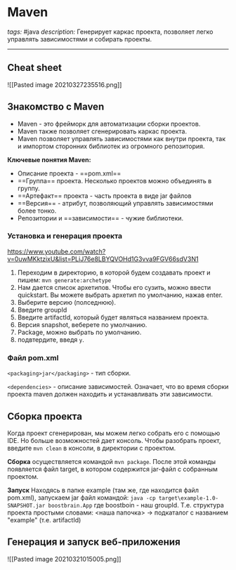 # Maven
*tags:* #java
*description:* Генерирует каркас проекта, позволяет легко управлять зависимостями и собирать проекты.

---

## Cheat sheet
![[Pasted image 20210327235516.png]]

## Знакомство c Maven
- Maven - это фрейморк для автоматизации сборки проектов.
- Maven также позволяет сгенерировать каркас проекта.
- Maven позволяет управлять зависимостями как внутри проекта, так и импортом сторонних библиотек из огромного репозитория.

**Ключевые понятия Maven:**
- Описание проекта - ==pom.xml==
- ==Группа== проекта. Несколько проектов можно объединять в группу.
- ==Артефакт== проекта - часть проекта в виде jar файлов
- ==Версия== - атрибут, позволяющий управлять зависимостями более тонко.
- Репозитории и ==зависимости== - чужие библиотеки.

### Установка и генерация проекта
https://www.youtube.com/watch?v=0uwMKktzixU&list=PLiJ76e8LBYQVOHd1G3vva9FGV66sdV3N1

1. Переходим в директорию, в которой будем создавать проект и пишем: `mvn generate:archetype`
2. Нам дается список архетипов. Чтобы его сузить, можно ввести quickstart. Вы можете выбрать архетип по умолчанию, нажав enter.
3. Выберите версию (полседнюю).
4. Введите groupId
5. Введите artifactId, который будет являться названием проекта.
6. Версия snapshot, веберете по умолчанию.
7. Package, можно выбрать по умолчанию.
8. подвтердите, введя `y`.

### Файл pom.xml
`<packaging>jar</packaging>` - тип сборки.

`<dependencies>` - описание зависимостей. Означает, что во время сборки проекта maven должен находить и устанавливать эти зависимости. 

## Сборка проекта
Когда проект сгенерирован, мы можем легко собрать его с помощью IDE. Но больше возможностей дает консоль. Чтобы разобрать проект, введите `mvn clean` в консоли, в директории с проектом.

**Сборка** осуществляется командой `mvn package`.
После этой команды появляется файл target, в котором содержится jar-файл с собранным проектом.

**Запуск**
Находясь в папке example (там же, где находится файл pom.xml), запускаем  jar файл  командой: 
`java -cp target\example-1.0-SNAPSHOT.jar boostbrain.App`
где boostboin - наш groupId.
Т.е. структура проекта простыми словами: 
<наша папочка> ->  подкаталог с названием "example" (т.е. artifactId)

## Генерация и запуск веб-приложения
![[Pasted image 20210321015005.png]]